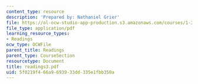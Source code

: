 ```yaml
---
content_type: resource
description: 'Prepared by: Nathaniel Grier'
file: https://ol-ocw-studio-app-production.s3.amazonaws.com/courses/1-224j-carrier-systems-fall-2003/5f0219f466a9693933dd335e1fbb350a_readings3.pdf
file_type: application/pdf
learning_resource_types:
- Readings
ocw_type: OCWFile
parent_title: Readings
parent_type: CourseSection
resourcetype: Document
title: readings3.pdf
uid: 5f0219f4-66a9-6939-33dd-335e1fbb350a
---
```

